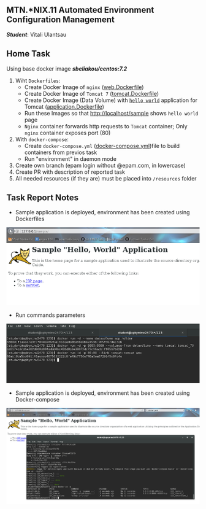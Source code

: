 MTN.*NIX.11 Automated Environment Configuration Management
---

***Student***: Vitali Ulantsau

Home Task
---

Using base docker image ***sbeliakou/centos:7.2***

1. Wiht ```Dockerfiles```:
    - Create Docker Image of ```nginx``` ([web.Dockerfile](web.Dockerfile))
    - Create Docker Image of ```Tomcat 7``` ([tomcat.Dockerfile](tomcat.Dockerfile))
    - Create Docker Image (Data Volume) with [```hello world```](https://tomcat.apache.org/tomcat-7.0-doc/appdev/sample/sample.war) application for Tomcat ([application.Dockerfile](application.Dockerfile))
    - Run these Images so that [http://localhost/sample](http://localhost/sample) shows ```hello world``` page
    - ```Nginx``` container forwards http requests to ```Tomcat``` container; Only ```nginx``` container exposes port (80)
2. With ```docker-compose```:
    - Create ```docker-compose.yml``` ([docker-compose.yml](docker-compose.yml))file to build containers from previos task
    - Run "environment" in daemon mode
3. Create own branch (epam login without @epam.com, in lowercase)
4. Create PR with description of reported task
6. All needed resources (if they are) must be placed into ```/resources``` folder

Task Report Notes
---

- Sample application is deployed, environment has been created using Dockerfiles
<img src="resources/pictures/Screenshot from 2017-07-30 16-44-24.png">

- Run commands parameters
<img src="resources/pictures/Screenshot from 2017-07-30 16-49-16.png">

- Sample application is deployed, environment has been created using Docker-compose
<img src="resources/pictures/Screenshot from 2017-07-30 17-25-09.png">

